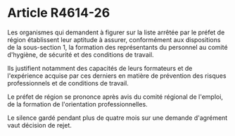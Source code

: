# Article R4614-26

Les organismes qui demandent à figurer sur la liste arrêtée par le préfet de région établissent leur aptitude à assurer, conformément aux dispositions de la sous-section 1, la formation des représentants du personnel au comité d'hygiène, de sécurité et des conditions de travail.

  
Ils justifient notamment des capacités de leurs formateurs et de l'expérience acquise par ces derniers en matière de prévention des risques professionnels et de conditions de travail.

  
Le préfet de région se prononce après avis du comité régional de l'emploi, de la formation de l'orientation professionnelles.

  
Le silence gardé pendant plus de quatre mois sur une demande d'agrément vaut décision de rejet.